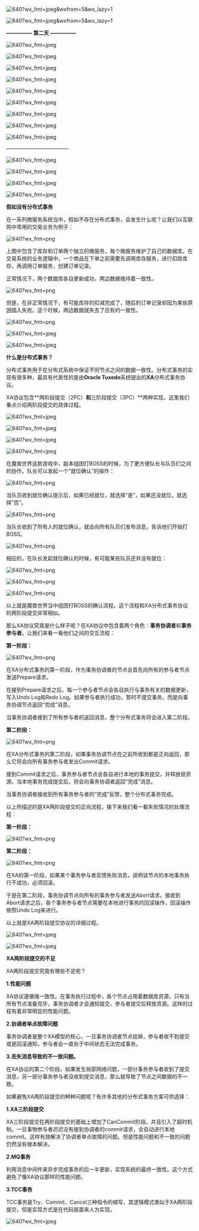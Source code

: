  

![640?wx_fmt=jpeg&wxfrom=5&wx_lazy=1](https://ss.csdn.net/p?http://mmbiz.qpic.cn/mmbiz_jpg/NtO5sialJZGq4XeN4M2oYfHjH52bw8XJ66zSck1ictTSVjHL24A8V19Ie2Ibxlxbk8WzEn72njyazJrkfF9iauDlw/640?wx_fmt=jpeg&wxfrom=5&wx_lazy=1)

 

 

![640?wx_fmt=jpeg&wxfrom=5&wx_lazy=1](https://ss.csdn.net/p?http://mmbiz.qpic.cn/mmbiz_jpg/NtO5sialJZGq4XeN4M2oYfHjH52bw8XJ6FIhriaxzciaCSB3uF9k9BbJ1PYNkRbXjiaP9dtzNWvWpVqxMIJ03nFUBg/640?wx_fmt=jpeg&wxfrom=5&wx_lazy=1)

 

 

**————— 第二天 —————**

 

 

![640?wx_fmt=jpeg](https://ss.csdn.net/p?https://mmbiz.qpic.cn/mmbiz_jpg/NtO5sialJZGoEEbyKibrkPzDQenPzxOZyibwhEkMMbG9Veaa5ttlLZN6IFqHhn7BgP4zZ15G6gjS5vMzeI41AW5jA/640?wx_fmt=jpeg)

 

 

![640?wx_fmt=jpeg](https://ss.csdn.net/p?https://mmbiz.qpic.cn/mmbiz_jpg/NtO5sialJZGoEEbyKibrkPzDQenPzxOZyibaK017ibPvJkRp3m78YJwWofI4qoChpgAIY7sdpCcx78guVwhxrQVkIg/640?wx_fmt=jpeg)

 

 

![640?wx_fmt=jpeg](https://ss.csdn.net/p?https://mmbiz.qpic.cn/mmbiz_jpg/NtO5sialJZGpTNyU3BCz6asl3rjicBs7dIaNOM5AhphNrgHEicbvNdWt1EGjrLKWwmhXOW1hBVBVJ6B4a6TYEYUUA/640?wx_fmt=jpeg)

 

 

![640?wx_fmt=jpeg](https://ss.csdn.net/p?https://mmbiz.qpic.cn/mmbiz_jpg/NtO5sialJZGpTNyU3BCz6asl3rjicBs7dIhuLaukDxo3uS3X967o6cUCYvia18LRGC3oZQI6zf7WiceoKT122dic0xg/640?wx_fmt=jpeg)

 

 

![640?wx_fmt=jpeg](https://ss.csdn.net/p?https://mmbiz.qpic.cn/mmbiz_jpg/NtO5sialJZGpTNyU3BCz6asl3rjicBs7dIUqgd7Zicbwaf3lXwRPCBUY2NKmYKgE1BIcsAkOSUkb8KlGfZfCbvaXw/640?wx_fmt=jpeg)

 

 

![640?wx_fmt=jpeg](https://ss.csdn.net/p?https://mmbiz.qpic.cn/mmbiz_jpg/NtO5sialJZGpTNyU3BCz6asl3rjicBs7dIWFiaTfGD51Iic84IZDJO7nCicLRIaX7mUoAh7O2qhHppq0I3xxVXFV9kQ/640?wx_fmt=jpeg)

 

 

![640?wx_fmt=jpeg](https://ss.csdn.net/p?https://mmbiz.qpic.cn/mmbiz_jpg/NtO5sialJZGpTNyU3BCz6asl3rjicBs7dIHStQTuZEySiaFTe1qGYNnyP7XFAjLCA9EicmzUKNt00icUDgcIScSxuww/640?wx_fmt=jpeg)

 

 

![640?wx_fmt=jpeg](https://ss.csdn.net/p?https://mmbiz.qpic.cn/mmbiz_jpg/NtO5sialJZGpTNyU3BCz6asl3rjicBs7dIhApKnXKqPZyib5DJyMJYbhqIjcNxOtYricldIVMIkgHhbwM5dLdsJBXA/640?wx_fmt=jpeg)

 

 

![640?wx_fmt=jpeg](https://ss.csdn.net/p?https://mmbiz.qpic.cn/mmbiz_jpg/NtO5sialJZGpTNyU3BCz6asl3rjicBs7dIcz1KF7zoj8ibO9wBmPrqwRKjX5NpWtB4Nr4epoqibrB0CMItaKGicj7uw/640?wx_fmt=jpeg)

 

 

————————————

 

 

![640?wx_fmt=jpeg](https://ss.csdn.net/p?https://mmbiz.qpic.cn/mmbiz_jpg/NtO5sialJZGqFoxMMKMF99uD8UgT9wfpLDZYibB6ekN5xLYO3uibNj3crxgNX6j62NVDMJjQcicvZRKMZ4uSI6Y0zg/640?wx_fmt=jpeg)

![640?wx_fmt=jpeg](https://ss.csdn.net/p?https://mmbiz.qpic.cn/mmbiz_jpg/NtO5sialJZGqFoxMMKMF99uD8UgT9wfpLyh8p0xCyccZDujw1vYlpHuTJfnEervloLV6jzknIEhiaWLUNFg1bhMQ/640?wx_fmt=jpeg)

 

 

![640?wx_fmt=jpeg](https://ss.csdn.net/p?https://mmbiz.qpic.cn/mmbiz_jpg/NtO5sialJZGpTNyU3BCz6asl3rjicBs7dIrwdwz7LpJuYx5xV0GWlibcfvpqXg0OWyI8mGv5krwn0dEv5UrM9o1uA/640?wx_fmt=jpeg)

 

 

![640?wx_fmt=jpeg](https://ss.csdn.net/p?https://mmbiz.qpic.cn/mmbiz_jpg/NtO5sialJZGoVriblFibw1qZkk3l6QnypXmhcn44xaKT8WhpibfAARY9Gzn59NlibqenXA2ibibDHn10AvCVMpaksLf2w/640?wx_fmt=jpeg)

 

 

**假如没有分布式事务**

 

在一系列微服务系统当中，假如不存在分布式事务，会发生什么呢？让我们以互联网中常用的交易业务为例子：

 

 

![640?wx_fmt=png](https://ss.csdn.net/p?https://mmbiz.qpic.cn/mmbiz_png/NtO5sialJZGp5gfMpBib3Vm2IsPAICBYZCpyRYV1X8KXicVPKibeyjfqMUZzpFCkC6GXM528Kic56xliagulfmuUANzQ/640?wx_fmt=png)

 

 

上图中包含了库存和订单两个独立的微服务，每个微服务维护了自己的数据库。在交易系统的业务逻辑中，一个商品在下单之前需要先调用库存服务，进行扣除库存，再调用订单服务，创建订单记录。

 

正常情况下，两个数据库各自更新成功，两边数据维持着一致性。

 

 

![640?wx_fmt=png](https://ss.csdn.net/p?https://mmbiz.qpic.cn/mmbiz_png/NtO5sialJZGp5gfMpBib3Vm2IsPAICBYZCJ9n7WP2dVhskCIpB7J2I9OWII0YDDfOC62W205W6xHglkGFLWmDHhg/640?wx_fmt=png)

 

 

但是，在非正常情况下，有可能库存的扣减完成了，随后的订单记录却因为某些原因插入失败。这个时候，两边数据就失去了应有的一致性。

 

 

![640?wx_fmt=png](https://ss.csdn.net/p?https://mmbiz.qpic.cn/mmbiz_png/NtO5sialJZGp5gfMpBib3Vm2IsPAICBYZCf0tkbqJsM1iakUQFYy48KWWvUovlAb4G1UgGaD8LMhxwViaxGPckWVzg/640?wx_fmt=png)

 

 

![640?wx_fmt=jpeg](https://ss.csdn.net/p?https://mmbiz.qpic.cn/mmbiz_jpg/NtO5sialJZGqdzlOV0Nf6rU8eDDNSwBgsQ02BpRozcpM2lrmTRGwnfE8YIYhYicqpjSbOm3LXtic55jBdAtcnmovw/640?wx_fmt=jpeg)

 

 

![640?wx_fmt=jpeg](https://ss.csdn.net/p?https://mmbiz.qpic.cn/mmbiz_jpg/NtO5sialJZGqdzlOV0Nf6rU8eDDNSwBgssBwZicXic0A2l1aYchQ65hXS7ubN9vp1wnyVTTibDERHdSJB1RWX1bV9Q/640?wx_fmt=jpeg)

 

 

**什么是分布式事务？**

 

分布式事务用于在分布式系统中保证不同节点之间的数据一致性。分布式事务的实现有很多种，最具有代表性的是由**Oracle Tuxedo**系统提出的**XA**分布式事务协议。

 

XA协议包含**两阶段提交（2PC）**和**三阶段提交（3PC）**两种实现，这里我们重点介绍两阶段提交的具体过程。

 

 

![640?wx_fmt=jpeg](https://ss.csdn.net/p?https://mmbiz.qpic.cn/mmbiz_jpg/NtO5sialJZGp2Ny2lbXKGqaNjy4cbhqofsfN7BkUDr9E3iaPTtgJf0rIgJ0a0akohGLZvOASXQHmeHUE2k34bOEA/640?wx_fmt=jpeg)

 

 

![640?wx_fmt=jpeg](https://ss.csdn.net/p?https://mmbiz.qpic.cn/mmbiz_jpg/NtO5sialJZGp2Ny2lbXKGqaNjy4cbhqofPB9OiaDQbKKtNBIgj6DFl7jyBd6sIJoa4rq4l0DFaAUiaibzDicHNohGWg/640?wx_fmt=jpeg)

 

 

![640?wx_fmt=jpeg](https://ss.csdn.net/p?https://mmbiz.qpic.cn/mmbiz_jpg/NtO5sialJZGp2Ny2lbXKGqaNjy4cbhqofyLmZNmibPWlbTcfSuiazjOxLQgawRRcia2coII8TpLh66YXG4QATpa1BQ/640?wx_fmt=jpeg)

 

 

![640?wx_fmt=jpeg](https://ss.csdn.net/p?https://mmbiz.qpic.cn/mmbiz_jpg/NtO5sialJZGrDmwB1vMOJdRmBObRI9E4lS8QMqFBzr9GSB22t819svyBoTg5SWSvP344qviaOOUGNjFPrOm7dmTQ/640?wx_fmt=jpeg)

 

 

在魔兽世界这款游戏中，副本组团打BOSS的时候，为了更方便队长与队员们之间的协作，队长可以发起一个“就位确认”的操作：

 

 

 

![640?wx_fmt=png](https://ss.csdn.net/p?https://mmbiz.qpic.cn/mmbiz_png/NtO5sialJZGp2Ny2lbXKGqaNjy4cbhqofVRL815UNR3mnXpYf81U5Lv5WtNiamohdu792UPtCuHhNLkg7FGMvicFw/640?wx_fmt=png)

 

 

当队员收到就位确认提示后，如果已经就位，就选择“是”，如果还没就位，就选择“否”。

 

 

 

![640?wx_fmt=png](https://ss.csdn.net/p?https://mmbiz.qpic.cn/mmbiz_png/NtO5sialJZGp2Ny2lbXKGqaNjy4cbhqofqPopLXT6ALzBz6elibzNxT8XoQSaEgXdJjYuRbkKV65HtVDLFibeWvVw/640?wx_fmt=png)

 

 

当队长收到了所有人的就位确认，就会向所有队员们发布消息，告诉他们开始打BOSS。

 

 

 

![640?wx_fmt=png](https://ss.csdn.net/p?https://mmbiz.qpic.cn/mmbiz_png/NtO5sialJZGp2Ny2lbXKGqaNjy4cbhqofgsicDP1lt3zSlNj0DNgFaf1o5F0uOn6oJd5sngZzqZy01ZVXBBcSQ4Q/640?wx_fmt=png)

 

 

相应的，在队长发起就位确认的时候，有可能某些队员还并没有就位：

 

 

 

![640?wx_fmt=png](https://ss.csdn.net/p?https://mmbiz.qpic.cn/mmbiz_png/NtO5sialJZGp2Ny2lbXKGqaNjy4cbhqofVRL815UNR3mnXpYf81U5Lv5WtNiamohdu792UPtCuHhNLkg7FGMvicFw/640?wx_fmt=png)

 

 

 

 

![640?wx_fmt=png](https://ss.csdn.net/p?https://mmbiz.qpic.cn/mmbiz_png/NtO5sialJZGp2Ny2lbXKGqaNjy4cbhqofYaNSnxNnZfsXwxhdicfIrx0bD8BY5GiaVBqxphFcdsuJgrdPX1iaetuOg/640?wx_fmt=png)

 

 

 

 

![640?wx_fmt=png](https://ss.csdn.net/p?https://mmbiz.qpic.cn/mmbiz_png/NtO5sialJZGp2Ny2lbXKGqaNjy4cbhqofqxmWafL4tcIcMFcHhAcR1AX3QvS9Fw5JCC0dPTOYvtlUSJic4uibuZHg/640?wx_fmt=png)

 

 

 

以上就是魔兽世界当中组团打BOSS的确认流程。这个流程和XA分布式事务协议的两阶段提交非常相似。

 

那么XA协议究竟是什么样子呢？在XA协议中包含着两个角色：**事务协调者**和**事务参与者**。让我们来看一看他们之间的交互流程：

 

**第一阶段：**

 

 

![640?wx_fmt=png](https://ss.csdn.net/p?https://mmbiz.qpic.cn/mmbiz_png/NtO5sialJZGp2Ny2lbXKGqaNjy4cbhqofektAk1LqqTkgjlFicuYE55XHon5yUguGBSk97Ec7vY62wTibVia7iaTNvg/640?wx_fmt=png)

 

 

在XA分布式事务的第一阶段，作为事务协调者的节点会首先向所有的参与者节点发送Prepare请求。

 

在接到Prepare请求之后，每一个参与者节点会各自执行与事务有关的数据更新，写入Undo Log和Redo Log。如果参与者执行成功，暂时不提交事务，而是向事务协调节点返回“完成”消息。

 

当事务协调者接到了所有参与者的返回消息，整个分布式事务将会进入第二阶段。

 

 

**第二阶段：**

 

 

![640?wx_fmt=png](https://ss.csdn.net/p?https://mmbiz.qpic.cn/mmbiz_png/NtO5sialJZGp2Ny2lbXKGqaNjy4cbhqof9zeDNDYh1qjyYTo9ib4wVCu2KrtqIyJBffhkAvLNybmibEMiaSoKGqFKg/640?wx_fmt=png)

 

 

在XA分布式事务的第二阶段，如果事务协调节点在之前所收到都是正向返回，那么它将会向所有事务参与者发出Commit请求。

 

接到Commit请求之后，事务参与者节点会各自进行本地的事务提交，并释放锁资源。当本地事务完成提交后，将会向事务协调者返回“完成”消息。

 

当事务协调者接收到所有事务参与者的“完成”反馈，整个分布式事务完成。

 

 

以上所描述的是XA两阶段提交的正向流程，接下来我们看一看失败情况的处理流程：

 

 

**第一阶段：**

 

 

![640?wx_fmt=png](https://ss.csdn.net/p?https://mmbiz.qpic.cn/mmbiz_png/NtO5sialJZGp2Ny2lbXKGqaNjy4cbhqofr3Qjn25OskkZ0Hd1ibMicWpQgTJShGSyAsthibicgNeZHUOx5Sy2Mlwsrw/640?wx_fmt=png)

 

 

 

**第二阶段：**

 

![640?wx_fmt=png](https://ss.csdn.net/p?https://mmbiz.qpic.cn/mmbiz_png/NtO5sialJZGp2Ny2lbXKGqaNjy4cbhqofMklXcDS3cVJdWjw4vgibtBiaolQia9NMsT4ibMiaJyHPwwNjr9Db7ljEBug/640?wx_fmt=png)

 

 

 

在XA的第一阶段，如果某个事务参与者反馈失败消息，说明该节点的本地事务执行不成功，必须回滚。

 

于是在第二阶段，事务协调节点向所有的事务参与者发送Abort请求。接收到Abort请求之后，各个事务参与者节点需要在本地进行事务的回滚操作，回滚操作依照Undo Log来进行。

 

 

以上就是XA两阶段提交协议的详细过程。

 

 

![640?wx_fmt=jpeg](https://ss.csdn.net/p?https://mmbiz.qpic.cn/mmbiz_jpg/NtO5sialJZGp2Ny2lbXKGqaNjy4cbhqofm2k1wqqjaNlfE3Vm5uuqRs7rJKicqjibiaic4DOnjH7hTI81SIJvPcoQxA/640?wx_fmt=jpeg)

 

 

 

![640?wx_fmt=jpeg](https://ss.csdn.net/p?https://mmbiz.qpic.cn/mmbiz_jpg/NtO5sialJZGp2Ny2lbXKGqaNjy4cbhqofibHpA9K9pOXO1EK51CwarPFzColR1Nd6AN4PyyfexRqnia4gZf0mmmlA/640?wx_fmt=jpeg)

 

 

**XA两阶段提交的不足**

 

XA两阶段提交究竟有哪些不足呢？

 

**1.性能问题**

XA协议遵循强一致性。在事务执行过程中，各个节点占用着数据库资源，只有当所有节点准备完毕，事务协调者才会通知提交，参与者提交后释放资源。这样的过程有着非常明显的性能问题。

 

**2.协调者单点故障问题**

事务协调者是整个XA模型的核心，一旦事务协调者节点挂掉，参与者收不到提交或是回滚通知，参与者会一直处于中间状态无法完成事务。

 

**3.丢失消息导致的不一致问题。**

在XA协议的第二个阶段，如果发生局部网络问题，一部分事务参与者收到了提交消息，另一部分事务参与者没收到提交消息，那么就导致了节点之间数据的不一致。

 

 

如果避免XA两阶段提交的种种问题呢？有许多其他的分布式事务方案可供选择：

 

**1.XA三阶段提交**

XA三阶段提交在两阶段提交的基础上增加了CanCommit阶段，并且引入了超时机制。一旦事物参与者迟迟没有接到协调者的commit请求，会自动进行本地commit。这样有效解决了协调者单点故障的问题。但是性能问题和不一致的问题仍然没有根本解决。

 

**2.MQ事务**

利用消息中间件来异步完成事务的后一半更新，实现系统的最终一致性。这个方式避免了像XA协议那样的性能问题。

 

**3.TCC事务**

TCC事务是Try、Commit、Cancel三种指令的缩写，其逻辑模式类似于XA两阶段提交，但是实现方式是在代码层面来人为实现。

 

 

 

![640?wx_fmt=jpeg](https://ss.csdn.net/p?https://mmbiz.qpic.cn/mmbiz_jpg/NtO5sialJZGrDmwB1vMOJdRmBObRI9E4lRHVDFbOOoeauWMptVdzgT0MxHib62p8Jl9AvmChvxzg6830bZZOoTsA/640?wx_fmt=jpeg)

 

 